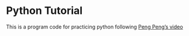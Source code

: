 # Python Tutorial

This is a program code for practicing python following [Peng Peng’s video](https://www.youtube.com/playlist?list=PL-g0fdC5RMboYEyt6QS2iLb_1m7QcgfHk)